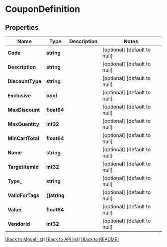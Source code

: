 # CouponDefinition

## Properties
Name | Type | Description | Notes
------------ | ------------- | ------------- | -------------
**Code** | **string** |  | [optional] [default to null]
**Description** | **string** |  | [optional] [default to null]
**DiscountType** | **string** |  | [optional] [default to null]
**Exclusive** | **bool** |  | [optional] [default to null]
**MaxDiscount** | **float64** |  | [optional] [default to null]
**MaxQuantity** | **int32** |  | [optional] [default to null]
**MinCartTotal** | **float64** |  | [optional] [default to null]
**Name** | **string** |  | [optional] [default to null]
**TargetItemId** | **int32** |  | [optional] [default to null]
**Type_** | **string** |  | [optional] [default to null]
**ValidForTags** | **[]string** |  | [optional] [default to null]
**Value** | **float64** |  | [optional] [default to null]
**VendorId** | **int32** |  | [optional] [default to null]

[[Back to Model list]](../README.md#documentation-for-models) [[Back to API list]](../README.md#documentation-for-api-endpoints) [[Back to README]](../README.md)


